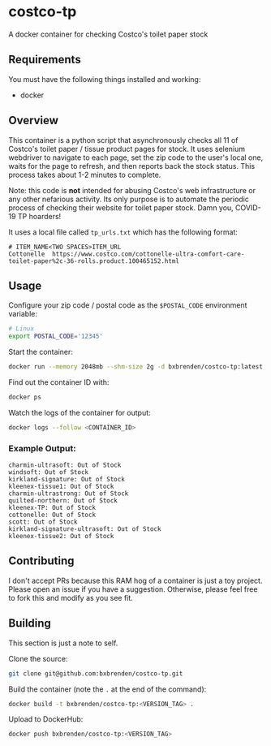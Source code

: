 #  costco-tp
A docker container for checking Costco's toilet paper stock


## Requirements
You must have the following things installed and working:
- docker


## Overview
This container is a python script that asynchronously checks all 11 of Costco's toilet paper / tissue product pages for stock.
It uses selenium webdriver to navigate to each page, set the zip code to the user's local one, waits for the page to refresh, and then reports back the stock status.
This process takes about 1-2 minutes to complete.

Note: this code is **not** intended for abusing Costco's web infrastructure or any other nefarious activity.
Its only purpose is to automate the periodic process of checking their website for toilet paper stock.
Damn you, COVID-19 TP hoarders!

It uses a local file called `tp_urls.txt` which has the following format:

```
# ITEM_NAME<TWO SPACES>ITEM_URL
Cottonelle  https://www.costco.com/cottonelle-ultra-comfort-care-toilet-paper%2c-36-rolls.product.100465152.html
```


## Usage
Configure your zip code / postal code as the `$POSTAL_CODE` environment variable:

```bash
# Linux
export POSTAL_CODE='12345'
```

Start the container:
```bash
docker run --memory 2048mb --shm-size 2g -d bxbrenden/costco-tp:latest
```

Find out the container ID with:
```bash
docker ps
```

Watch the logs of the container for output:
```bash
docker logs --follow <CONTAINER_ID>
```

### Example Output:

```
charmin-ultrasoft: Out of Stock
windsoft: Out of Stock
kirkland-signature: Out of Stock
kleenex-tissue1: Out of Stock
charmin-ultrastrong: Out of Stock
quilted-northern: Out of Stock
kleenex-TP: Out of Stock
cottonelle: Out of Stock
scott: Out of Stock
kirkland-signature-ultrasoft: Out of Stock
kleenex-tissue2: Out of Stock
```


## Contributing
I don't accept PRs because this RAM hog of a container is just a toy project.
Please open an issue if you have a suggestion.
Otherwise, please feel free to fork this and modify as you see fit.


## Building
This section is just a note to self.

Clone the source:

```bash
git clone git@github.com:bxbrenden/costco-tp.git
```

Build the container (note the `.` at the end of the command):

```bash
docker build -t bxbrenden/costco-tp:<VERSION_TAG> .
```

Upload to DockerHub:

```bash
docker push bxbrenden/costco-tp:<VERSION_TAG>
```
